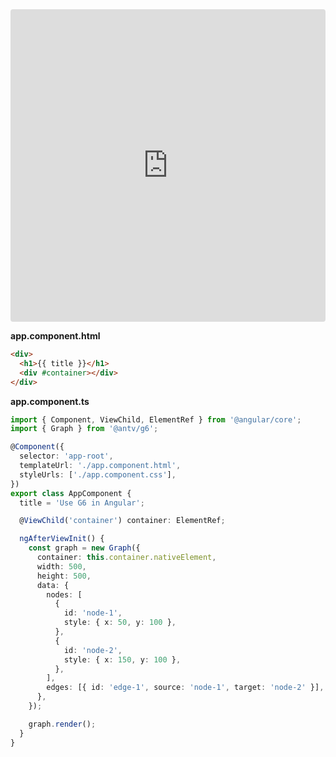 <iframe src="https://codesandbox.io/embed/2gv4rt?view=split&module=%2Fsrc%2Fapp%2Fapp.component.ts&hidenavigation=1&theme=light"
     style="width:100%; height: 500px; border:0; border-radius: 4px; overflow:hidden;"
     title="G6 Angular"
     allow="accelerometer; ambient-light-sensor; camera; encrypted-media; geolocation; gyroscope; hid; microphone; midi; payment; usb; vr; xr-spatial-tracking"
     sandbox="allow-forms allow-modals allow-popups allow-presentation allow-same-origin allow-scripts"
   ></iframe>

**app.component.html**

```html
<div>
  <h1>{{ title }}</h1>
  <div #container></div>
</div>
```

**app.component.ts**

```ts
import { Component, ViewChild, ElementRef } from '@angular/core';
import { Graph } from '@antv/g6';

@Component({
  selector: 'app-root',
  templateUrl: './app.component.html',
  styleUrls: ['./app.component.css'],
})
export class AppComponent {
  title = 'Use G6 in Angular';

  @ViewChild('container') container: ElementRef;

  ngAfterViewInit() {
    const graph = new Graph({
      container: this.container.nativeElement,
      width: 500,
      height: 500,
      data: {
        nodes: [
          {
            id: 'node-1',
            style: { x: 50, y: 100 },
          },
          {
            id: 'node-2',
            style: { x: 150, y: 100 },
          },
        ],
        edges: [{ id: 'edge-1', source: 'node-1', target: 'node-2' }],
      },
    });

    graph.render();
  }
}
```
